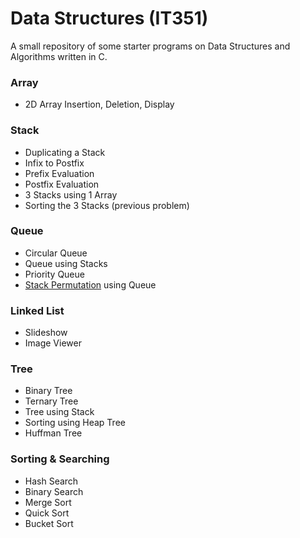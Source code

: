 # Data Structures (IT351)
A small repository of some starter programs on Data Structures and Algorithms written in C.

### Array
- 2D Array Insertion, Deletion, Display

### Stack
- Duplicating a Stack
- Infix to Postfix
- Prefix Evaluation
- Postfix Evaluation
- 3 Stacks using 1 Array
- Sorting the 3 Stacks (previous problem)

### Queue
- Circular Queue
- Queue using Stacks
- Priority Queue
- [Stack Permutation](https://www.geeksforgeeks.org/stack-permutations-check-if-an-array-is-stack-permutation-of-other/) using Queue

### Linked List
- Slideshow
- Image Viewer

### Tree
- Binary Tree
- Ternary Tree
- Tree using Stack
- Sorting using Heap Tree
- Huffman Tree

### Sorting & Searching
- Hash Search
- Binary Search
- Merge Sort
- Quick Sort
- Bucket Sort
